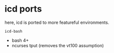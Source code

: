 # icd ports

here, icd is ported to more featureful environments.

`icd-bash`

- bash 4+
- ncurses tput (removes the vt100 assumption)
